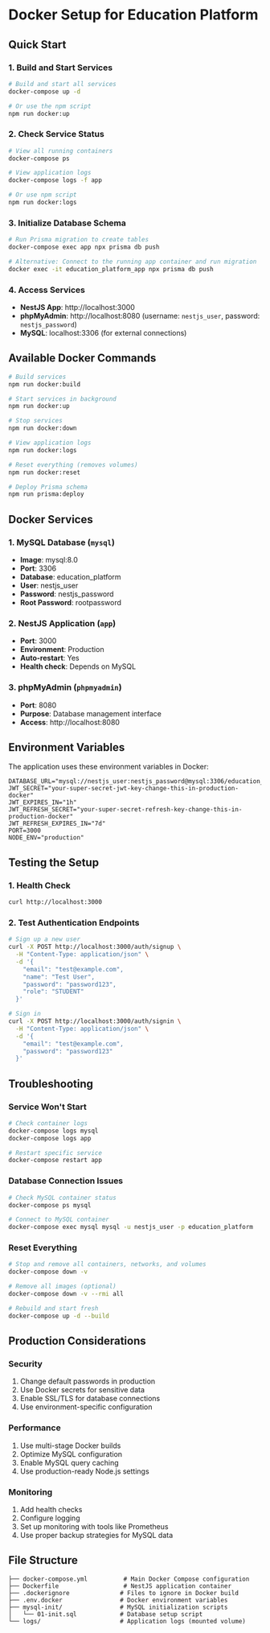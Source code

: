 # Docker Setup for Education Platform

## Quick Start

### 1. Build and Start Services
```bash
# Build and start all services
docker-compose up -d

# Or use the npm script
npm run docker:up
```

### 2. Check Service Status
```bash
# View all running containers
docker-compose ps

# View application logs
docker-compose logs -f app

# Or use npm script
npm run docker:logs
```

### 3. Initialize Database Schema
```bash
# Run Prisma migration to create tables
docker-compose exec app npx prisma db push

# Alternative: Connect to the running app container and run migration
docker exec -it education_platform_app npx prisma db push
```

### 4. Access Services
- **NestJS App**: http://localhost:3000
- **phpMyAdmin**: http://localhost:8080 (username: `nestjs_user`, password: `nestjs_password`)
- **MySQL**: localhost:3306 (for external connections)

## Available Docker Commands

```bash
# Build services
npm run docker:build

# Start services in background
npm run docker:up

# Stop services
npm run docker:down

# View application logs
npm run docker:logs

# Reset everything (removes volumes)
npm run docker:reset

# Deploy Prisma schema
npm run prisma:deploy
```

## Docker Services

### 1. MySQL Database (`mysql`)
- **Image**: mysql:8.0
- **Port**: 3306
- **Database**: education_platform
- **User**: nestjs_user
- **Password**: nestjs_password
- **Root Password**: rootpassword

### 2. NestJS Application (`app`)
- **Port**: 3000
- **Environment**: Production
- **Auto-restart**: Yes
- **Health check**: Depends on MySQL

### 3. phpMyAdmin (`phpmyadmin`)
- **Port**: 8080
- **Purpose**: Database management interface
- **Access**: http://localhost:8080

## Environment Variables

The application uses these environment variables in Docker:

```env
DATABASE_URL="mysql://nestjs_user:nestjs_password@mysql:3306/education_platform"
JWT_SECRET="your-super-secret-jwt-key-change-this-in-production-docker"
JWT_EXPIRES_IN="1h"
JWT_REFRESH_SECRET="your-super-secret-refresh-key-change-this-in-production-docker"
JWT_REFRESH_EXPIRES_IN="7d"
PORT=3000
NODE_ENV="production"
```

## Testing the Setup

### 1. Health Check
```bash
curl http://localhost:3000
```

### 2. Test Authentication Endpoints
```bash
# Sign up a new user
curl -X POST http://localhost:3000/auth/signup \
  -H "Content-Type: application/json" \
  -d '{
    "email": "test@example.com",
    "name": "Test User",
    "password": "password123",
    "role": "STUDENT"
  }'

# Sign in
curl -X POST http://localhost:3000/auth/signin \
  -H "Content-Type: application/json" \
  -d '{
    "email": "test@example.com",
    "password": "password123"
  }'
```

## Troubleshooting

### Service Won't Start
```bash
# Check container logs
docker-compose logs mysql
docker-compose logs app

# Restart specific service
docker-compose restart app
```

### Database Connection Issues
```bash
# Check MySQL container status
docker-compose ps mysql

# Connect to MySQL container
docker-compose exec mysql mysql -u nestjs_user -p education_platform
```

### Reset Everything
```bash
# Stop and remove all containers, networks, and volumes
docker-compose down -v

# Remove all images (optional)
docker-compose down -v --rmi all

# Rebuild and start fresh
docker-compose up -d --build
```

## Production Considerations

### Security
1. Change default passwords in production
2. Use Docker secrets for sensitive data
3. Enable SSL/TLS for database connections
4. Use environment-specific configuration

### Performance
1. Use multi-stage Docker builds
2. Optimize MySQL configuration
3. Enable MySQL query caching
4. Use production-ready Node.js settings

### Monitoring
1. Add health checks
2. Configure logging
3. Set up monitoring with tools like Prometheus
4. Use proper backup strategies for MySQL data

## File Structure

```
├── docker-compose.yml          # Main Docker Compose configuration
├── Dockerfile                  # NestJS application container
├── .dockerignore              # Files to ignore in Docker build
├── .env.docker                # Docker environment variables
├── mysql-init/                # MySQL initialization scripts
│   └── 01-init.sql            # Database setup script
└── logs/                      # Application logs (mounted volume)
```
